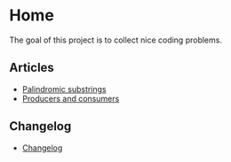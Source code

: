 # Home

The goal of this project is to collect nice coding problems.

## Articles
- [Palindromic substrings](palindromic_substrings.md)
- [Producers and consumers](producers_consumers.md)

## Changelog
- [Changelog](changelog.md)
